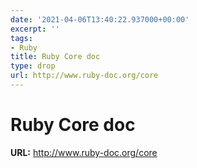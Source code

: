 ```yaml
---
date: '2021-04-06T13:40:22.937000+00:00'
excerpt: ''
tags:
- Ruby
title: Ruby Core doc
type: drop
url: http://www.ruby-doc.org/core
---
```


# Ruby Core doc

**URL:** http://www.ruby-doc.org/core
